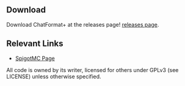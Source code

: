 
## Download
Download ChatFormat+ at the releases page! [releases page](https://github.com/BaconzDevelopment/Skript-ChatFormat-/releases/tag/1.0.0).



## Relevant Links
* [SpigotMC Page](https://www.spigotmc.org/resources/skript-chatformat.111096/)

All code is owned by its writer, licensed for others under GPLv3 (see LICENSE)
unless otherwise specified.
